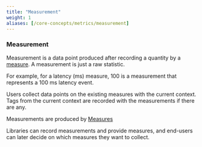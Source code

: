 ```yaml
---
title: "Measurement"
weight: 1
aliases: [/core-concepts/metrics/measurement]
---
```


### Measurement

Measurement is a data point produced after recording a quantity by a [measure](/stats/measure).
A measurement is just a raw statistic.

For example, for a latency (ms) measure, 100 is a measurement that represents a 100 ms latency event. 

Users collect data points on the existing measures with the current context. 
Tags from the current context are recorded with the measurements if there are any.  

Measurements are produced by [Measures](/stats/measure)

Libraries can record measurements and provide measures,
and end-users can later decide on which measures
they want to collect.  
